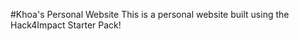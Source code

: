#Khoa's Personal Website
This is a personal website built using the Hack4Impact Starter Pack!
<You can add any description you want here.>